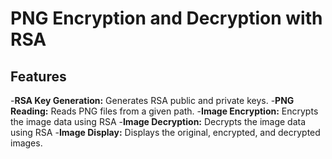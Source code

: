 # PNG Encryption and Decryption with RSA

## Features

-**RSA Key Generation:** Generates RSA public and private keys.
-**PNG Reading:** Reads PNG files from a given path.
-**Image Encryption:** Encrypts the image data using RSA
-**Image Decryption:** Decrypts the image data using RSA
-**Image Display:** Displays the original, encrypted, and decrypted images.